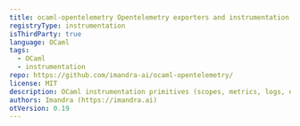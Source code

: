 ```yaml
---
title: ocaml-opentelemetry Opentelemetry exporters and instrumentation for OCaml
registryType: instrumentation
isThirdParty: true
language: OCaml
tags:
  - OCaml
  - instrumentation
repo: https://github.com/imandra-ai/ocaml-opentelemetry/
license: MIT
description: OCaml instrumentation primitives (scopes, metrics, logs, etc.), along with several exporters to talk to signal collectors
authors: Imandra (https://imandra.ai)
otVersion: 0.19
---
```

